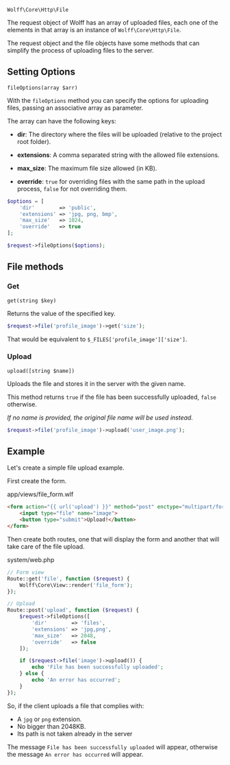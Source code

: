 `Wolff\Core\Http\File`

The request object of Wolff has an array of uploaded files, each one of the elements in that array is an instance of `Wolff\Core\Http\File`.

The request object and the file objects have some methods that can simplify the process of uploading files to the server.

## Setting Options

`fileOptions(array $arr)`

With the `fileOptions` method you can specify the options for uploading files, passing an associative array as parameter.

The array can have the following keys:

* **dir**: The directory where the files will be uploaded (relative to the project root folder).

* **extensions**: A comma separated string with the allowed file extensions.

* **max_size**: The maximum file size allowed (in KB).

* **override**: `true` for overriding files with the same path in the upload process, `false` for not overriding them.

```php
$options = [
    'dir'        => 'public',
    'extensions' => 'jpg, png, bmp',
    'max_size'   => 1024,
    'override'   => true
];

$request->fileOptions($options);
```

## File methods

### Get

`get(string $key)`

Returns the value of the specified key.

```php
$request->file('profile_image')->get('size');
```

That would be equivalent to `$_FILES['profile_image']['size']`.

### Upload

`upload([string $name])`

Uploads the file and stores it in the server with the given name.

This method returns `true` if the file has been successfully uploaded, `false` otherwise.

_If no name is provided, the original file name will be used instead._

```php
$request->file('profile_image')->upload('user_image.png');
```

## Example

Let's create a simple file upload example.

First create the form.

app/views/file_form.wlf
```html
<form action="{{ url('upload') }}" method="post" enctype="multipart/form-data">
    <input type="file" name="image">
    <button type="submit">Upload!</button>
</form>
```

Then create both routes, one that will display the form and another that will take care of the file upload.

system/web.php

```php
// Form view
Route::get('file', function ($request) {
    Wolff\Core\View::render('file_form');
});

// Upload
Route::post('upload', function ($request) {
    $request->fileOptions([
        'dir'        => 'files',
        'extensions' => 'jpg,png',
        'max_size'   => 2048,
        'override'   => false
    ]);

    if ($request->file('image')->upload()) {
        echo 'File has been successfully uploaded';
    } else {
        echo 'An error has occurred';
    }
});
```

So, if the client uploads a file that complies with:

* A `jpg` or `png` extension.
* No bigger than 2048KB.
* Its path is not taken already in the server

The message `File has been successfully uploaded` will appear, otherwise the message `An error has occurred` will appear.
